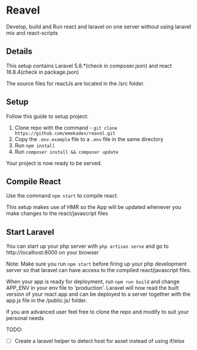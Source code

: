 # Reavel
Develop, build and Run react and laravel on one server without using laravel mix and react-scripts

## Details
This setup contains Laravel 5.8.*(check in composer.json) and react 16.8.4(check in package.json)

The source files for reactJs are located in the /src folder.

## Setup

Follow this guide to setup project:

1. Clone repo with the command - `git clone https://github.com/emekadev/reavel.git`
2. Copy the `.env.example` file to a `.env` file in the same directory
3. Run `npm install`
4. Run `composer install && composer update`

Your project is now ready to be served.

## Compile React
Use the command ```npm start``` to compile react.

This setup makes use of HMR so the App will be updated whenever you make changes to the react/javascript files

## Start Laravel
You can start up your php server with ```php artisan serve``` and go to http://localhost:8000 on your browser

Note: Make sure you run ```npm start``` before firing up your php development server so that laravel can have access to the compiled react/javascript files.

When your app is ready for deployment, run ```npm run build``` and change APP_ENV in your env file to 'production'. Laravel will now read the built version of your react app and can be deployed to a server together with the app.js file in the /public.js/ folder.

If you are advanced user feel free to clone the repo and modify to suit your personal needs

TODO:
- [ ] Create a laravel helper to detect host for asset instead of using if/else


